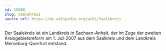 ```yaml
---
id: 15088
slug: saalekreis
source_url: https://de.wikipedia.org/wiki/Saalekreis
---
```


Der Saalekreis ist ein Landkreis in Sachsen-Anhalt, der im Zuge der zweiten Kreisgebietsreform am 1. Juli 2007 aus dem Saalkreis und dem Landkreis Merseburg-Querfurt entstand.
